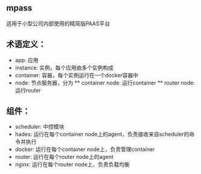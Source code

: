 ## mpass
适用于小型公司内部使用的精简版PAAS平台

## 术语定义：

* app:        应用
* instance:   实例，每个应用由多个实例构成
* container:  容器，每个实例运行在一个docker容器中
* node:       节点服务器，分为
** container node:  运行container
** router node:     运行router

## 组件：
* scheduler:  中控模块
* hades:      运行在每个container node上的agent，负责接收来自scheduler的命令并执行
* docker:     运行在每个container node上，负责管理container
* router:     运行在每个router node上的agent
* nginx:      运行在每个router node上，负责负载均衡

